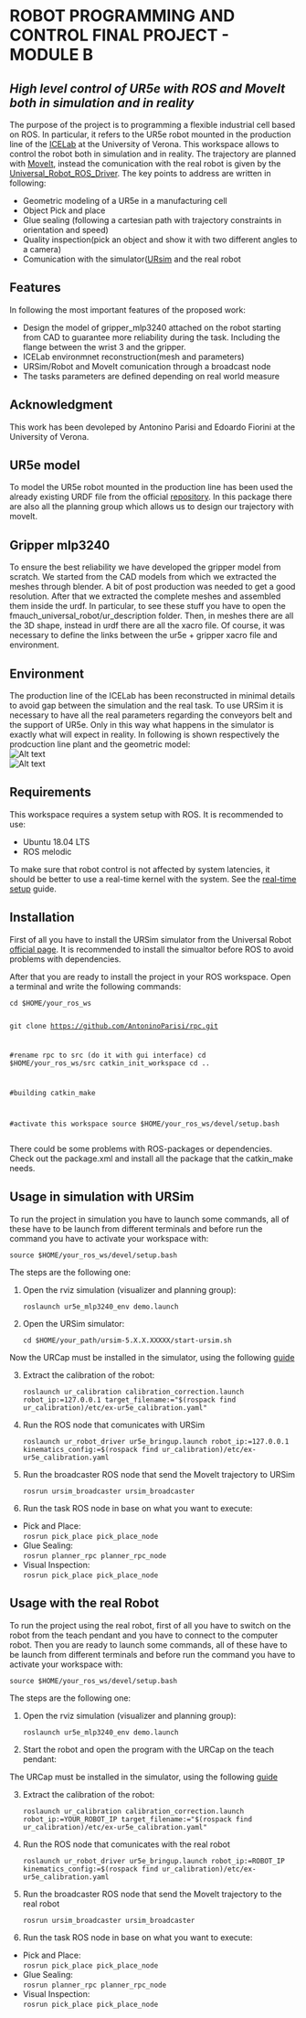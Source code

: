 <h1 class="code-line" data-line-start=0 data-line-end=1 ><a id="ROBOT_PROGRAMMING_AND_CONTROL_FINAL_PROJECT__MODULE_B_0"></a>ROBOT PROGRAMMING AND CONTROL FINAL PROJECT - MODULE B</h1>
<h2 class="code-line" data-line-start=2 data-line-end=3 ><a id="_High_level_control_of_UR5e_with_ROS_and_MoveIt_both_in_simulation_and_in_reality__2"></a><em>High level control of UR5e with ROS and MoveIt both in simulation and in reality</em></h2>
<p class="has-line-data" data-line-start="4" data-line-end="5">The purpose of the project is to programming a flexible industrial cell based on ROS. In particular, it refers to the UR5e robot mounted in the production line of the <a href="https://www.icelab.di.univr.it/">ICELab</a> at the University of Verona. This workspace allows to control the robot both in simulation and in reality. The trajectory are planned with <a href="https://moveit.ros.org/">MoveIt</a>, instead the comunication with the real robot is given by the <a href="https://github.com/UniversalRobots/Universal_Robots_ROS_Driver">Universal_Robot_ROS_Driver</a>. The key points to address are written in following:</p>
<ul>
<li class="has-line-data" data-line-start="6" data-line-end="7">Geometric modeling of a UR5e in a manufacturing cell</li>
<li class="has-line-data" data-line-start="7" data-line-end="8">Object Pick and place</li>
<li class="has-line-data" data-line-start="8" data-line-end="9">Glue sealing (following a cartesian path with trajectory constraints in orientation and speed)</li>
<li class="has-line-data" data-line-start="9" data-line-end="10">Quality inspection(pick an object and show it with two different angles to a camera)</li>
<li class="has-line-data" data-line-start="10" data-line-end="12">Comunication with the simulator(<a href="https://www.universal-robots.com/download/?query=">URsim</a> and the real robot</li>
</ul>
<h2 class="code-line" data-line-start=12 data-line-end=13 ><a id="Features_12"></a>Features</h2>
<p class="has-line-data" data-line-start="14" data-line-end="15">In following the most important features of the proposed work:</p>
<ul>
<li class="has-line-data" data-line-start="16" data-line-end="17">Design the model of gripper_mlp3240 attached on the robot starting from CAD to guarantee more reliability during the task. Including the flange between the wrist 3 and the gripper.</li>
<li class="has-line-data" data-line-start="17" data-line-end="18">ICELab environmnet reconstruction(mesh and parameters)</li>
<li class="has-line-data" data-line-start="18" data-line-end="19">URSim/Robot and MoveIt comunication through a broadcast node</li>
<li class="has-line-data" data-line-start="19" data-line-end="21">The tasks parameters are defined  depending on real world measure</li>
</ul>
<h2 class="code-line" data-line-start=21 data-line-end=22 ><a id="Acknowledgment_21"></a>Acknowledgment</h2>
<p class="has-line-data" data-line-start="22" data-line-end="23">This work has been devoleped by Antonino Parisi and Edoardo Fiorini at the University of Verona.</p>
<h2 class="code-line" data-line-start=24 data-line-end=25 ><a id="UR5e_model_24"></a>UR5e model</h2>
<p class="has-line-data" data-line-start="26" data-line-end="27">To model the UR5e robot mounted in the production line has been used the already existing URDF file from the official <a href="https://github.com/ros-industrial/universal_robot">repository</a>. In this package there are also all the planning group which allows us to design our trajectory with moveIt.</p>
<h2 class="code-line" data-line-start=27 data-line-end=28 ><a id="Gripper_mlp3240_27"></a>Gripper mlp3240</h2>
<p class="has-line-data" data-line-start="29" data-line-end="30">To ensure the best reliability we have developed the gripper model from scratch. We started from the CAD models from which we extracted the meshes through blender. A bit of post production was needed to get a good resolution. After that we extracted the complete meshes and assembled them inside the urdf. In particular, to see these stuff you have to open the fmauch_universal_robot/ur_description folder. Then, in meshes there are all the 3D shape, instead in urdf there are all the xacro file. Of course, it was necessary to define the links between the ur5e + gripper xacro file and environment.</p>
<h2 class="code-line" data-line-start=30 data-line-end=31 ><a id="Environment_30"></a>Environment</h2>
<p class="has-line-data" data-line-start="31" data-line-end="34">The production line of the ICELab has been reconstructed in minimal details to avoid gap between the simulation and the real task. To use URSim it is necessary to have all the real parameters regarding the conveyors belt and the support of UR5e. Only in this way what happens in the simulator is exactly what will expect in reality. In following is shown respectively the prodcuction line plant and the geometric model:<br>
<img src="image/modelloIceLab.png?raw=true" alt="Alt text" title="Production Line"><br> 
<img src="image/photo5861574527685867334.jpg?raw=true" alt="Alt text" title="Geometric Model"></p>
<h2 class="code-line" data-line-start=36 data-line-end=37 ><a id="Requirements_36"></a>Requirements</h2>
<p class="has-line-data" data-line-start="38" data-line-end="39">This workspace requires a system setup with ROS. It is recommended to use:</p>
<ul>
<li class="has-line-data" data-line-start="40" data-line-end="41">Ubuntu 18.04 LTS</li>
<li class="has-line-data" data-line-start="41" data-line-end="43">ROS melodic</li>
</ul>
<p class="has-line-data" data-line-start="43" data-line-end="44">To make sure that robot control is not affected by system latencies, it should be better to use a real-time kernel with the system. See the <a href="https://github.com/UniversalRobots/Universal_Robots_ROS_Driver/blob/master/ur_robot_driver/doc/real_time.md">real-time setup</a> guide.</p>
<h2 class="code-line" data-line-start=45 data-line-end=46 ><a id="Installation_45"></a>Installation</h2>
<p class="has-line-data" data-line-start="47" data-line-end="48">First of all you have to install the URSim simulator from the Universal Robot <a href="https://www.universal-robots.com/download/software-e-series/simulator-linux/offline-simulator-e-series-ur-sim-for-linux-5110/">official page</a>. It is recommended to install the simualtor before ROS to avoid problems with dependencies.</p>
<p class="has-line-data" data-line-start="49" data-line-end="50">After that you are ready to install the project in your ROS workspace. Open a terminal and write the following commands:</p>
<pre><code class="has-line-data" data-line-start="52" data-line-end="67">cd $HOME/your_ros_ws

git clone https://github.com/AntoninoParisi/rpc.git

#rename rpc to src (do it with gui interface)
cd $HOME/your_ros_ws/src
catkin_init_workspace
cd ..

#building
catkin_make

#activate this workspace
source $HOME/your_ros_ws/devel/setup.bash
</code></pre>
<p class="has-line-data" data-line-start="68" data-line-end="69">There could be some problems with ROS-packages or dependencies. Check out the package.xml and install all the package that the catkin_make needs.</p>
<h2 class="code-line" data-line-start=70 data-line-end=71 ><a id="Usage_in_simulation_with_URSim_70"></a>Usage in simulation with URSim</h2>
<p class="has-line-data" data-line-start="72" data-line-end="73">To run the project in simulation you have to launch some commands, all of these have to be launch from different terminals and before run the command you have to activate your workspace with:</p>
<pre><code class="has-line-data" data-line-start="75" data-line-end="77">source $HOME/your_ros_ws/devel/setup.bash
</code></pre>
<p class="has-line-data" data-line-start="78" data-line-end="79">The steps are the following one:</p>
<ol>
<li class="has-line-data" data-line-start="80" data-line-end="84">
<p class="has-line-data" data-line-start="80" data-line-end="81">Open the rviz simulation (visualizer and planning group):</p>
<p class="has-line-data" data-line-start="82" data-line-end="83"><code>roslaunch ur5e_mlp3240_env demo.launch</code></p>
</li>
<li class="has-line-data" data-line-start="84" data-line-end="88">
<p class="has-line-data" data-line-start="84" data-line-end="85">Open the URSim simulator:</p>
<p class="has-line-data" data-line-start="86" data-line-end="87"><code>cd $HOME/your_path/ursim-5.X.X.XXXXX/start-ursim.sh</code></p>
</li>
</ol>
<p class="has-line-data" data-line-start="88" data-line-end="89">Now the URCap must be installed in the simulator, using the following <a href="https://github.com/UniversalRobots/Universal_Robots_ROS_Driver/blob/master/ur_robot_driver/doc/install_urcap_e_series.md">guide</a></p>
<ol start="3">
<li class="has-line-data" data-line-start="89" data-line-end="92">
<p class="has-line-data" data-line-start="89" data-line-end="90">Extract the calibration of the robot:</p>
<p class="has-line-data" data-line-start="91" data-line-end="92"><code>roslaunch ur_calibration calibration_correction.launch robot_ip:=127.0.0.1 target_filename:=&quot;$(rospack find ur_calibration)/etc/ex-ur5e_calibration.yaml&quot;</code></p>
</li>
<li class="has-line-data" data-line-start="92" data-line-end="95">
<p class="has-line-data" data-line-start="92" data-line-end="93">Run the ROS node that comunicates with URSim</p>
<p class="has-line-data" data-line-start="94" data-line-end="95"><code>roslaunch ur_robot_driver ur5e_bringup.launch robot_ip:=127.0.0.1 kinematics_config:=$(rospack find ur_calibration)/etc/ex-ur5e_calibration.yaml</code></p>
</li>
<li class="has-line-data" data-line-start="95" data-line-end="99">
<p class="has-line-data" data-line-start="95" data-line-end="96">Run the broadcaster ROS node that send the MoveIt trajectory to URSim</p>
<p class="has-line-data" data-line-start="97" data-line-end="98"><code>rosrun ursim_broadcaster ursim_broadcaster</code></p>
</li>
<li class="has-line-data" data-line-start="99" data-line-end="100">
<p class="has-line-data" data-line-start="99" data-line-end="100">Run the task ROS node in base on what you want to execute:</p>
</li>
</ol>
<ul>
<li class="has-line-data" data-line-start="100" data-line-end="102">Pick and Place:<br>
<code>rosrun pick_place pick_place_node</code></li>
<li class="has-line-data" data-line-start="102" data-line-end="104">Glue Sealing:<br>
<code>rosrun planner_rpc planner_rpc_node</code></li>
<li class="has-line-data" data-line-start="104" data-line-end="107">Visual Inspection:<br>
<code>rosrun pick_place pick_place_node</code></li>
</ul>
<h2 class="code-line" data-line-start=107 data-line-end=108 ><a id="Usage_with_the_real_Robot_107"></a>Usage with the real Robot</h2>
<p class="has-line-data" data-line-start="109" data-line-end="110">To run the project using the real robot, first of all you have to switch on the robot from the teach pendant and you have to connect to the computer robot. Then you are ready to launch some commands, all of these have to be launch from different terminals and before run the command you have to activate your workspace with:</p>
<pre><code class="has-line-data" data-line-start="112" data-line-end="114">source $HOME/your_ros_ws/devel/setup.bash
</code></pre>
<p class="has-line-data" data-line-start="115" data-line-end="116">The steps are the following one:</p>
<ol>
<li class="has-line-data" data-line-start="117" data-line-end="121">
<p class="has-line-data" data-line-start="117" data-line-end="118">Open the rviz simulation (visualizer and planning group):</p>
<p class="has-line-data" data-line-start="119" data-line-end="120"><code>roslaunch ur5e_mlp3240_env demo.launch</code></p>
</li>
<li class="has-line-data" data-line-start="121" data-line-end="122">
<p class="has-line-data" data-line-start="121" data-line-end="122">Start the robot and open the program with the URCap on the teach pendant:</p>
</li>
</ol>
<p class="has-line-data" data-line-start="124" data-line-end="125">The URCap must be installed in the simulator, using the following <a href="https://github.com/UniversalRobots/Universal_Robots_ROS_Driver/blob/master/ur_robot_driver/doc/install_urcap_e_series.md">guide</a></p>
<ol start="3">
<li class="has-line-data" data-line-start="125" data-line-end="128">
<p class="has-line-data" data-line-start="125" data-line-end="126">Extract the calibration of the robot:</p>
<p class="has-line-data" data-line-start="127" data-line-end="128"><code>roslaunch ur_calibration calibration_correction.launch robot_ip:=YOUR_ROBOT_IP target_filename:=&quot;$(rospack find ur_calibration)/etc/ex-ur5e_calibration.yaml&quot;</code></p>
</li>
<li class="has-line-data" data-line-start="128" data-line-end="131">
<p class="has-line-data" data-line-start="128" data-line-end="129">Run the ROS node that comunicates with the real robot</p>
<p class="has-line-data" data-line-start="130" data-line-end="131"><code>roslaunch ur_robot_driver ur5e_bringup.launch robot_ip:=ROBOT_IP kinematics_config:=$(rospack find ur_calibration)/etc/ex-ur5e_calibration.yaml</code></p>
</li>
<li class="has-line-data" data-line-start="131" data-line-end="135">
<p class="has-line-data" data-line-start="131" data-line-end="132">Run the broadcaster ROS node that send the MoveIt trajectory to the real robot</p>
<p class="has-line-data" data-line-start="133" data-line-end="134"><code>rosrun ursim_broadcaster ursim_broadcaster</code></p>
</li>
<li class="has-line-data" data-line-start="135" data-line-end="136">
<p class="has-line-data" data-line-start="135" data-line-end="136">Run the task ROS node in base on what you want to execute:</p>
</li>
</ol>
<ul>
<li class="has-line-data" data-line-start="136" data-line-end="138">Pick and Place:<br>
<code>rosrun pick_place pick_place_node</code></li>
<li class="has-line-data" data-line-start="138" data-line-end="140">Glue Sealing:<br>
<code>rosrun planner_rpc planner_rpc_node</code></li>
<li class="has-line-data" data-line-start="140" data-line-end="142">Visual Inspection:<br>
<code>rosrun pick_place pick_place_node</code></li>
</ul>
